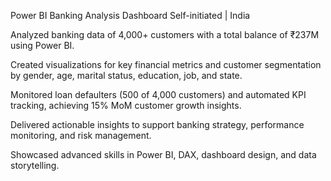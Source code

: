 Power BI Banking Analysis Dashboard
Self-initiated | India

Analyzed banking data of 4,000+ customers with a total balance of ₹237M using Power BI.

Created visualizations for key financial metrics and customer segmentation by gender, age, marital status, education, job, and state.

Monitored loan defaulters (500 of 4,000 customers) and automated KPI tracking, achieving 15% MoM customer growth insights.

Delivered actionable insights to support banking strategy, performance monitoring, and risk management.

Showcased advanced skills in Power BI, DAX, dashboard design, and data storytelling.
